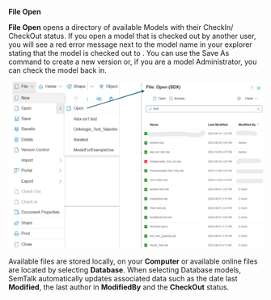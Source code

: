 **File Open**

**File Open** opens a directory of available Models with their CheckIn/ CheckOut status. If you open a model that is checked out by another user, you will see a red error message next to the model name in your explorer stating that the model is checked out to <user x>. You can use the Save As command to create a new version or, if you are a model Administrator, you can check the model back in.

![alt text](<images/File Open.png>)

Available files are stored locally, on your **Computer** or available online files are located by selecting **Database**. When selecting Database models, SemTalk automatically updates associated data such as the date last **Modified**, the last author in **ModifiedBy** and the **CheckOut** status.


